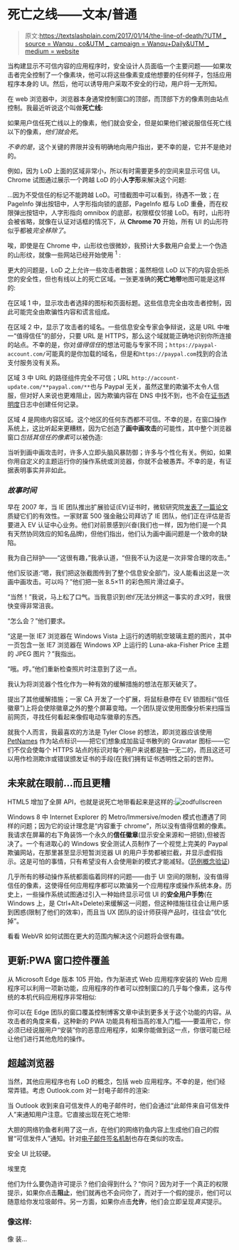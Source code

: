 # 死亡之线——文本/普通

> 原文:[https://textslashplain.com/2017/01/14/the-line-of-death/?UTM _ source = Wanqu . co&UTM _ campaign = Wanqu+Daily&UTM _ medium = website](https://textslashplain.com/2017/01/14/the-line-of-death/?utm_source=wanqu.co&utm_campaign=Wanqu+Daily&utm_medium=website)

当构建显示不可信内容的应用程序时，安全设计人员面临一个主要问题——如果攻击者完全控制了一个像素块，他可以将这些像素变成他想要的任何样子，包括应用程序本身的 UI。然后，他可以诱导用户采取不安全的行动，用户将一无所知。

在 web 浏览器中，浏览器本身通常控制窗口的顶部，而顶部下方的像素则由站点控制。我最近听说这个叫做**死亡线:**

如果用户信任死亡线以上的像素，他们就会安全，但是如果他们被说服信任死亡线以下的像素，*他们就会死*。

*不幸的是*，这个关键的界限并没有明确地向用户指出，更不幸的是，它并不是绝对的。

例如，因为 LoD 上面的区域非常小，所以有时需要更多的空间来显示可信 UI。Chrome 试图通过展示一个跨越 LoD 的小**人字形**来解决这个问题:

…因为不受信任的标记不能跨越 LoD。可惜截图中可以看到，待遇不一致；在 PageInfo 弹出按钮中，人字形指向锁的底部，PageInfo 框与 LoD 重叠，而在权限弹出按钮中，人字形指向 omnibox 的底部，权限框仅邻接 LoD。有时，山形符会被省略，就像在认证对话框的情况下，从 **Chrome 70** 开始，所有 UI 的山形符似乎都被*完全移除了*。

唉，即使是在 Chrome 中，山形纹也很微妙，我预计大多数用户会爱上一个伪造的山形纹，就像一些网站已经开始使用 <sup>1</sup> :

更大的问题是，LoD 之上允许一些攻击者数据；虽然相信 LoD 以下的内容会扼杀您的安全性，但也有线以上的死亡区域。一张更准确的**死亡地带**地图可能是这样的:

在区域 1 中，显示攻击者选择的图标和页面标题。这些信息完全由攻击者控制，因此可能完全由欺骗性内容和谎言组成。

在区域 2 中，显示了攻击者的域名。一些信息安全专家会争辩说，这是 URL 中唯一“值得信任”的部分，只要 URL 是 HTTPS，那么这个域就能正确地识别你所连接的站点。不幸的是，你对*值得信任*的想法可能与专家不同；`https://paypal-account.com/`可能真的是你加载的域名，但是和`https://paypal.com`找到的合法支付服务没有关系。

区域 3 中 URL 的路径组件完全不可信；URL `http://account-update.com/**paypal.com/**`也与 Paypal 无关，虽然这里的欺骗不太令人信服，但对好人来说也更难阻止，因为欺骗内容在 DNS 中找不到，也不会在[证书透明度](https://www.certificate-transparency.org/)日志中创建任何记录。

区域 4 是网络内容区域。这个地区的任何东西都不可信。不幸的是，在窗口操作系统上，这比听起来更糟糕，因为它创造了**画中画攻击**的可能性，其中整个浏览器窗口*包括其信任的像素*可以被伪造:

当听到画中画攻击时，许多人立即头脑风暴防御；许多与个性化有关。例如，如果你用自定义的主题运行你的操作系统或浏览器，你就不会被愚弄。不幸的是，有证据表明事实并非如此。

### *故事时间*

早在 2007 年，当 IE 团队推出扩展验证(EV)证书时，微软研究院[发表了一篇论文](https://www.adambarth.com/papers/2007/jackson-simon-tan-barth.pdf)质疑它们的有效性。一家财富 500 强金融公司拜访了 IE 团队，他们正在评估是否要进入 EV 认证中心业务。他们对前景感到兴奋(我们也一样，因为他们是一个具有天然协同效应的知名品牌)，但他们指出，他们认为画中画问题是一个致命的缺陷。

我为自己辩护——“这很有趣，”我承认道，“但我不认为这是一次非常合理的攻击。”

他们反驳道:“嗯，我们把这张截图传到了整个信息安全部门，没人能看出这是一次画中画攻击。可以吗？”他们把一张 8.5×11 的彩色照片滑过桌子。

“当然！”我说，马上松了口气。当我意识到*他们*无法分辨这一事实的*含义*时，我很快变得非常沮丧。

“怎么会？”他们要求。

“这是一张 IE7 浏览器在 Windows Vista 上运行的透明航空玻璃主题的图片，其中一页包含一张 IE7 浏览器在 Windows XP 上运行的 Luna-aka-Fisher Price 主题的 JPEG 图片？”我指出。

“哦。哼。”他们重新检查照片时注意到了这一点。

我认为将浏览器个性化作为一种有效的缓解措施的想法在那天破灭了。

提出了其他缓解措施；一家 CA 开发了一个扩展，将鼠标悬停在 EV 锁图标(“信任徽章”)上将会使除徽章之外的整个屏幕变暗。一个团队提议使用图像分析来扫描当前网页，寻找任何看起来像假电动车徽章的东西。

就我个人而言，我最喜欢的方法是 Tyler Close 的想法，即浏览器应该使用 [PetNames](https://www.w3.org/2005/Security/usability-ws/papers/02-hp-petname/) 作为站点标识——把它们想象成加盐证书散列的 Gravatar 图标——它们不仅会使每个 HTTPS 站点的标识对每个用户来说都是独一无二的，而且这还可以用作检测欺诈或错误颁发证书的手段(在我们拥有证书透明性之前的世界)。

## 未来就在眼前…而且更糟

HTML5 增加了全屏 API，也就是说死亡地带看起来是这样的:![zodfullscreen](../Images/4ade653daa13cec0da2f74cd49e49c88.png)

Windows 8 中 Internet Explorer 的 Metro/Immersive/moden 模式也遭遇了同样的问题；因为它的设计理念是“内容重于 chrome”，所以没有值得信赖的像素。我请求在屏幕的右下角装饰一个永久的**信任徽章**(显示安全来源和一把锁),但被否决了。一个有进取心的 Windows 安全测试人员制作了一个视觉上完美的 Paypal 欺骗网站，在那里甚至显示短暂浏览器 UI 的用户手势都被拦截，并显示虚假指示。这是可怕的事情，只有希望没有人会使用新的模式才能减轻。([范例概念验证](https://webdbg.com/test/fullscreenandauth.html))

几乎所有的移动操作系统都面临着同样的问题——由于 UI 空间的限制，没有值得信任的像素，这使得任何应用程序都可以欺骗另一个应用程序或操作系统本身。历史上，一些操作系统试图通过引入一种始终显示可信 UI 的**安全用户手势**(在 Windows 上，是 Ctrl+Alt+Delete)来缓解这一问题，但这种措施往往会让用户感到困惑(限制了他们的效率)，而且当 UX 团队的设计师获得产品时，往往会“优化掉”。

看看 WebVR 如何试图在更大的范围内解决这个问题将会很有趣。

## 更新:PWA 窗口控件覆盖

从 Microsoft Edge 版本 105 开始，作为渐进式 Web 应用程序安装的 Web 应用程序可以利用一项新功能，应用程序的作者可以控制窗口的几乎每个像素，这与传统的本机代码应用程序非常相似:

你可以在 Edge 团队的窗口覆盖控制博客文章中读到更多关于这个功能的内容。从攻击者的角度来看，这种新的 PWA 功能具有相当高的准入门槛——要滥用它，你必须已经说服用户“安装”你的恶意应用程序，如果你能做到这一点，你很可能已经让他们进行其他危险的操作。

## 超越浏览器

当然，其他应用程序也有 LoD 的概念，包括 web 应用程序。不幸的是，他们经常弄错。考虑 Outlook.com 对一封电子邮件的渲染:

当 Outlook 收到来自可信发件人的电子邮件时，他们会通过“此邮件来自可信发件人”来通知用户注意。它直接出现在死亡地带:

大胆的网络钓鱼者利用了这一点，在他们的网络钓鱼内容上生成他们自己的假冒“可信发件人”通知。针对[电子邮件签名机制](https://int21.de/slides/sec-t-lightning-pgp/#/)也存在类似的攻击。

安全 UI 比较硬。

埃里克

他们为什么要伪造许可提示？他们会得到什么？“你问？因为对于一个真正的权限提示，如果你点击**阻止**，他们就再也不会问你了，而对于一个假的提示，他们可以随意给你发垃圾邮件。另一方面，如果你点击**允许**，他们会立即呈现*真实*提示。

### 像这样:

像 装...